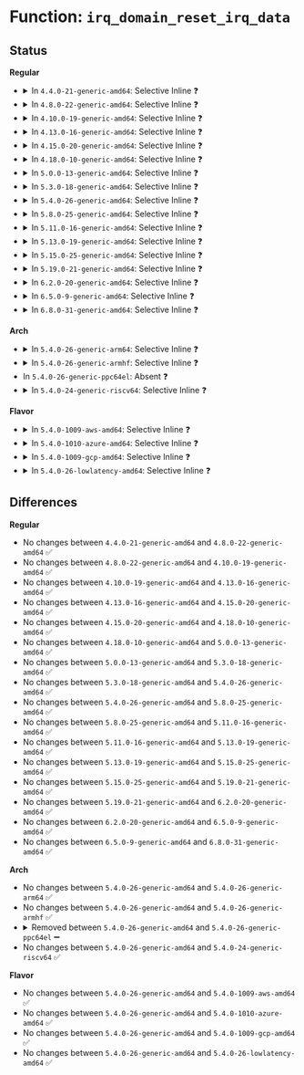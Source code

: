 # Function: <code>irq_domain_reset_irq_data</code>

## Status
<b>Regular</b>
<ul>
<li>
<details>
<summary>In <code>4.4.0-21-generic-amd64</code>: Selective Inline ❓</summary>

```c
void irq_domain_reset_irq_data(struct irq_data * irq_data)
```

```json
{
  "name": "irq_domain_reset_irq_data",
  "collision_type": "Unique Global",
  "inline_type": "Selective",
  "funcs": [
    {
      "addr": 18446744071579766784,
      "name": "irq_domain_reset_irq_data",
      "external": true,
      "loc": "kernel/irq/irqdomain.c:1069",
      "file": "kernel/irq/irqdomain.c",
      "inline": "not declared, inlined",
      "caller_inline": [
        "kernel/irq/irqdomain.c:irq_domain_free_irqs_common"
      ],
      "caller_func": [
        "arch/x86/kernel/apic/vector.c:x86_vector_free_irqs",
        "drivers/iommu/intel_irq_remapping.c:intel_free_irq_resources"
      ]
    }
  ],
  "symbols": [
    {
      "addr": 18446744071579766784,
      "name": "irq_domain_reset_irq_data",
      "section": ".text",
      "bind": "STB_GLOBAL",
      "size": 35
    }
  ]
}
```
</details>
</li>
<li>
<details>
<summary>In <code>4.8.0-22-generic-amd64</code>: Selective Inline ❓</summary>

```c
void irq_domain_reset_irq_data(struct irq_data * irq_data)
```

```json
{
  "name": "irq_domain_reset_irq_data",
  "collision_type": "Unique Global",
  "inline_type": "Selective",
  "funcs": [
    {
      "addr": 18446744071579788078,
      "name": "irq_domain_reset_irq_data",
      "external": true,
      "loc": "kernel/irq/irqdomain.c:1119",
      "file": "kernel/irq/irqdomain.c",
      "inline": "not declared, inlined",
      "caller_inline": [
        "kernel/irq/irqdomain.c:irq_domain_free_irqs_common"
      ],
      "caller_func": [
        "arch/x86/kernel/apic/vector.c:x86_vector_free_irqs",
        "drivers/iommu/intel_irq_remapping.c:intel_free_irq_resources"
      ]
    }
  ],
  "symbols": [
    {
      "addr": 18446744071579785744,
      "name": "irq_domain_reset_irq_data",
      "section": ".text",
      "bind": "STB_GLOBAL",
      "size": 35
    }
  ]
}
```
</details>
</li>
<li>
<details>
<summary>In <code>4.10.0-19-generic-amd64</code>: Selective Inline ❓</summary>

```c
void irq_domain_reset_irq_data(struct irq_data * irq_data)
```

```json
{
  "name": "irq_domain_reset_irq_data",
  "collision_type": "Unique Global",
  "inline_type": "Selective",
  "funcs": [
    {
      "addr": 18446744071579815198,
      "name": "irq_domain_reset_irq_data",
      "external": true,
      "loc": "kernel/irq/irqdomain.c:1145",
      "file": "kernel/irq/irqdomain.c",
      "inline": "not declared, inlined",
      "caller_inline": [
        "kernel/irq/irqdomain.c:irq_domain_free_irqs_common"
      ],
      "caller_func": [
        "arch/x86/kernel/apic/vector.c:x86_vector_free_irqs",
        "drivers/iommu/intel_irq_remapping.c:intel_free_irq_resources"
      ]
    }
  ],
  "symbols": [
    {
      "addr": 18446744071579812576,
      "name": "irq_domain_reset_irq_data",
      "section": ".text",
      "bind": "STB_GLOBAL",
      "size": 35
    }
  ]
}
```
</details>
</li>
<li>
<details>
<summary>In <code>4.13.0-16-generic-amd64</code>: Selective Inline ❓</summary>

```c
void irq_domain_reset_irq_data(struct irq_data * irq_data)
```

```json
{
  "name": "irq_domain_reset_irq_data",
  "collision_type": "Unique Global",
  "inline_type": "Selective",
  "funcs": [
    {
      "addr": 18446744071579812089,
      "name": "irq_domain_reset_irq_data",
      "external": true,
      "loc": "kernel/irq/irqdomain.c:1314",
      "file": "kernel/irq/irqdomain.c",
      "inline": "not declared, inlined",
      "caller_inline": [
        "kernel/irq/irqdomain.c:irq_domain_free_irqs_common"
      ],
      "caller_func": [
        "arch/x86/kernel/apic/vector.c:x86_vector_free_irqs",
        "drivers/iommu/intel_irq_remapping.c:intel_free_irq_resources"
      ]
    }
  ],
  "symbols": [
    {
      "addr": 18446744071579810800,
      "name": "irq_domain_reset_irq_data",
      "section": ".text",
      "bind": "STB_GLOBAL",
      "size": 35
    }
  ]
}
```
</details>
</li>
<li>
<details>
<summary>In <code>4.15.0-20-generic-amd64</code>: Selective Inline ❓</summary>

```c
void irq_domain_reset_irq_data(struct irq_data * irq_data)
```

```json
{
  "name": "irq_domain_reset_irq_data",
  "collision_type": "Unique Global",
  "inline_type": "Selective",
  "funcs": [
    {
      "addr": 18446744071579846105,
      "name": "irq_domain_reset_irq_data",
      "external": true,
      "loc": "kernel/irq/irqdomain.c:1314",
      "file": "kernel/irq/irqdomain.c",
      "inline": "not declared, inlined",
      "caller_inline": [
        "kernel/irq/irqdomain.c:irq_domain_free_irqs_common"
      ],
      "caller_func": [
        "arch/x86/kernel/apic/vector.c:x86_vector_free_irqs",
        "drivers/iommu/intel_irq_remapping.c:intel_free_irq_resources"
      ]
    }
  ],
  "symbols": [
    {
      "addr": 18446744071579844960,
      "name": "irq_domain_reset_irq_data",
      "section": ".text",
      "bind": "STB_GLOBAL",
      "size": 35
    }
  ]
}
```
</details>
</li>
<li>
<details>
<summary>In <code>4.18.0-10-generic-amd64</code>: Selective Inline ❓</summary>

```c
void irq_domain_reset_irq_data(struct irq_data * irq_data)
```

```json
{
  "name": "irq_domain_reset_irq_data",
  "collision_type": "Unique Global",
  "inline_type": "Selective",
  "funcs": [
    {
      "addr": 18446744071579879950,
      "name": "irq_domain_reset_irq_data",
      "external": true,
      "loc": "kernel/irq/irqdomain.c:1198",
      "file": "kernel/irq/irqdomain.c",
      "inline": "not declared, inlined",
      "caller_inline": [
        "kernel/irq/irqdomain.c:irq_domain_free_irqs_common"
      ],
      "caller_func": [
        "arch/x86/kernel/apic/vector.c:x86_vector_free_irqs",
        "drivers/iommu/intel_irq_remapping.c:intel_free_irq_resources"
      ]
    }
  ],
  "symbols": [
    {
      "addr": 18446744071579878880,
      "name": "irq_domain_reset_irq_data",
      "section": ".text",
      "bind": "STB_GLOBAL",
      "size": 35
    }
  ]
}
```
</details>
</li>
<li>
<details>
<summary>In <code>5.0.0-13-generic-amd64</code>: Selective Inline ❓</summary>

```c
void irq_domain_reset_irq_data(struct irq_data * irq_data)
```

```json
{
  "name": "irq_domain_reset_irq_data",
  "collision_type": "Unique Global",
  "inline_type": "Selective",
  "funcs": [
    {
      "addr": 18446744071579927230,
      "name": "irq_domain_reset_irq_data",
      "external": true,
      "loc": "kernel/irq/irqdomain.c:1198",
      "file": "kernel/irq/irqdomain.c",
      "inline": "not declared, inlined",
      "caller_inline": [
        "kernel/irq/irqdomain.c:irq_domain_free_irqs_common"
      ],
      "caller_func": [
        "arch/x86/kernel/apic/vector.c:x86_vector_free_irqs",
        "drivers/iommu/intel_irq_remapping.c:intel_free_irq_resources"
      ]
    }
  ],
  "symbols": [
    {
      "addr": 18446744071579925936,
      "name": "irq_domain_reset_irq_data",
      "section": ".text",
      "bind": "STB_GLOBAL",
      "size": 35
    }
  ]
}
```
</details>
</li>
<li>
<details>
<summary>In <code>5.3.0-18-generic-amd64</code>: Selective Inline ❓</summary>

```c
void irq_domain_reset_irq_data(struct irq_data * irq_data)
```

```json
{
  "name": "irq_domain_reset_irq_data",
  "collision_type": "Unique Global",
  "inline_type": "Selective",
  "funcs": [
    {
      "addr": 18446744071579965651,
      "name": "irq_domain_reset_irq_data",
      "external": true,
      "loc": "kernel/irq/irqdomain.c:1235",
      "file": "kernel/irq/irqdomain.c",
      "inline": "not declared, inlined",
      "caller_inline": [
        "kernel/irq/irqdomain.c:irq_domain_free_irqs_common"
      ],
      "caller_func": [
        "arch/x86/kernel/apic/vector.c:x86_vector_free_irqs",
        "drivers/iommu/intel_irq_remapping.c:intel_free_irq_resources"
      ]
    }
  ],
  "symbols": [
    {
      "addr": 18446744071579964128,
      "name": "irq_domain_reset_irq_data",
      "section": ".text",
      "bind": "STB_GLOBAL",
      "size": 35
    }
  ]
}
```
</details>
</li>
<li>
<details>
<summary>In <code>5.4.0-26-generic-amd64</code>: Selective Inline ❓</summary>

```c
void irq_domain_reset_irq_data(struct irq_data * irq_data)
```

```json
{
  "name": "irq_domain_reset_irq_data",
  "collision_type": "Unique Global",
  "inline_type": "Selective",
  "funcs": [
    {
      "addr": 18446744071580015427,
      "name": "irq_domain_reset_irq_data",
      "external": true,
      "loc": "kernel/irq/irqdomain.c:1237",
      "file": "kernel/irq/irqdomain.c",
      "inline": "not declared, inlined",
      "caller_inline": [
        "kernel/irq/irqdomain.c:irq_domain_free_irqs_common"
      ],
      "caller_func": [
        "arch/x86/kernel/apic/vector.c:x86_vector_free_irqs",
        "drivers/iommu/intel_irq_remapping.c:intel_free_irq_resources"
      ]
    }
  ],
  "symbols": [
    {
      "addr": 18446744071580013888,
      "name": "irq_domain_reset_irq_data",
      "section": ".text",
      "bind": "STB_GLOBAL",
      "size": 35
    }
  ]
}
```
</details>
</li>
<li>
<details>
<summary>In <code>5.8.0-25-generic-amd64</code>: Selective Inline ❓</summary>

```c
void irq_domain_reset_irq_data(struct irq_data * irq_data)
```

```json
{
  "name": "irq_domain_reset_irq_data",
  "collision_type": "Unique Global",
  "inline_type": "Selective",
  "funcs": [
    {
      "addr": 18446744071580067699,
      "name": "irq_domain_reset_irq_data",
      "external": true,
      "loc": "kernel/irq/irqdomain.c:1039",
      "file": "kernel/irq/irqdomain.c",
      "inline": "not declared, inlined",
      "caller_inline": [
        "kernel/irq/irqdomain.c:irq_domain_free_irqs_common"
      ],
      "caller_func": [
        "arch/x86/kernel/apic/vector.c:x86_vector_free_irqs",
        "drivers/iommu/intel/irq_remapping.c:intel_free_irq_resources"
      ]
    }
  ],
  "symbols": [
    {
      "addr": 18446744071580063856,
      "name": "irq_domain_reset_irq_data",
      "section": ".text",
      "bind": "STB_GLOBAL",
      "size": 35
    }
  ]
}
```
</details>
</li>
<li>
<details>
<summary>In <code>5.11.0-16-generic-amd64</code>: Selective Inline ❓</summary>

```c
void irq_domain_reset_irq_data(struct irq_data * irq_data)
```

```json
{
  "name": "irq_domain_reset_irq_data",
  "collision_type": "Unique Global",
  "inline_type": "Selective",
  "funcs": [
    {
      "addr": 18446744071580050211,
      "name": "irq_domain_reset_irq_data",
      "external": true,
      "loc": "kernel/irq/irqdomain.c:1063",
      "file": "kernel/irq/irqdomain.c",
      "inline": "not declared, inlined",
      "caller_inline": [
        "kernel/irq/irqdomain.c:irq_domain_free_irqs_common"
      ],
      "caller_func": [
        "arch/x86/kernel/apic/vector.c:x86_vector_free_irqs",
        "drivers/iommu/intel/irq_remapping.c:intel_free_irq_resources"
      ]
    }
  ],
  "symbols": [
    {
      "addr": 18446744071580045648,
      "name": "irq_domain_reset_irq_data",
      "section": ".text",
      "bind": "STB_GLOBAL",
      "size": 35
    }
  ]
}
```
</details>
</li>
<li>
<details>
<summary>In <code>5.13.0-19-generic-amd64</code>: Selective Inline ❓</summary>

```c
void irq_domain_reset_irq_data(struct irq_data * irq_data)
```

```json
{
  "name": "irq_domain_reset_irq_data",
  "collision_type": "Unique Global",
  "inline_type": "Selective",
  "funcs": [
    {
      "addr": 18446744071580050243,
      "name": "irq_domain_reset_irq_data",
      "external": true,
      "loc": "kernel/irq/irqdomain.c:1030",
      "file": "kernel/irq/irqdomain.c",
      "inline": "not declared, inlined",
      "caller_inline": [
        "kernel/irq/irqdomain.c:irq_domain_free_irqs_common"
      ],
      "caller_func": [
        "arch/x86/kernel/apic/vector.c:x86_vector_free_irqs",
        "drivers/iommu/intel/irq_remapping.c:intel_free_irq_resources"
      ]
    }
  ],
  "symbols": [
    {
      "addr": 18446744071580046512,
      "name": "irq_domain_reset_irq_data",
      "section": ".text",
      "bind": "STB_GLOBAL",
      "size": 35
    }
  ]
}
```
</details>
</li>
<li>
<details>
<summary>In <code>5.15.0-25-generic-amd64</code>: Selective Inline ❓</summary>

```c
void irq_domain_reset_irq_data(struct irq_data * irq_data)
```

```json
{
  "name": "irq_domain_reset_irq_data",
  "collision_type": "Unique Global",
  "inline_type": "Selective",
  "funcs": [
    {
      "addr": 18446744071580182067,
      "name": "irq_domain_reset_irq_data",
      "external": true,
      "loc": "kernel/irq/irqdomain.c:1069",
      "file": "kernel/irq/irqdomain.c",
      "inline": "not declared, inlined",
      "caller_inline": [
        "kernel/irq/irqdomain.c:irq_domain_free_irqs_common"
      ],
      "caller_func": [
        "arch/x86/kernel/apic/vector.c:x86_vector_free_irqs",
        "drivers/iommu/intel/irq_remapping.c:intel_free_irq_resources"
      ]
    }
  ],
  "symbols": [
    {
      "addr": 18446744071580179312,
      "name": "irq_domain_reset_irq_data",
      "section": ".text",
      "bind": "STB_GLOBAL",
      "size": 35
    }
  ]
}
```
</details>
</li>
<li>
<details>
<summary>In <code>5.19.0-21-generic-amd64</code>: Selective Inline ❓</summary>

```c
void irq_domain_reset_irq_data(struct irq_data * irq_data)
```

```json
{
  "name": "irq_domain_reset_irq_data",
  "collision_type": "Unique Global",
  "inline_type": "Selective",
  "funcs": [
    {
      "addr": 18446744071580330323,
      "name": "irq_domain_reset_irq_data",
      "external": true,
      "loc": "kernel/irq/irqdomain.c:1071",
      "file": "kernel/irq/irqdomain.c",
      "inline": "not declared, inlined",
      "caller_inline": [
        "kernel/irq/irqdomain.c:irq_domain_free_irqs_common"
      ],
      "caller_func": [
        "arch/x86/kernel/apic/vector.c:x86_vector_free_irqs",
        "kernel/irq/irq_sim.c:irq_sim_domain_unmap",
        "drivers/iommu/intel/irq_remapping.c:intel_free_irq_resources"
      ]
    }
  ],
  "symbols": [
    {
      "addr": 18446744071580327152,
      "name": "irq_domain_reset_irq_data",
      "section": ".text",
      "bind": "STB_GLOBAL",
      "size": 41
    }
  ]
}
```
</details>
</li>
<li>
<details>
<summary>In <code>6.2.0-20-generic-amd64</code>: Selective Inline ❓</summary>

```c
void irq_domain_reset_irq_data(struct irq_data * irq_data)
```

```json
{
  "name": "irq_domain_reset_irq_data",
  "collision_type": "Unique Global",
  "inline_type": "Selective",
  "funcs": [
    {
      "addr": 18446744071580546387,
      "name": "irq_domain_reset_irq_data",
      "external": true,
      "loc": "kernel/irq/irqdomain.c:1128",
      "file": "kernel/irq/irqdomain.c",
      "inline": "not declared, inlined",
      "caller_inline": [
        "kernel/irq/irqdomain.c:irq_domain_free_irqs_common"
      ],
      "caller_func": [
        "arch/x86/kernel/apic/vector.c:x86_vector_free_irqs",
        "kernel/irq/irq_sim.c:irq_sim_domain_unmap",
        "drivers/iommu/intel/irq_remapping.c:intel_free_irq_resources"
      ]
    }
  ],
  "symbols": [
    {
      "addr": 18446744071580542672,
      "name": "irq_domain_reset_irq_data",
      "section": ".text",
      "bind": "STB_GLOBAL",
      "size": 41
    }
  ]
}
```
</details>
</li>
<li>
<details>
<summary>In <code>6.5.0-9-generic-amd64</code>: Selective Inline ❓</summary>

```c
void irq_domain_reset_irq_data(struct irq_data * irq_data)
```

```json
{
  "name": "irq_domain_reset_irq_data",
  "collision_type": "Unique Global",
  "inline_type": "Selective",
  "funcs": [
    {
      "addr": 18446744071580621411,
      "name": "irq_domain_reset_irq_data",
      "external": true,
      "loc": "kernel/irq/irqdomain.c:1109",
      "file": "kernel/irq/irqdomain.c",
      "inline": "not declared, inlined",
      "caller_inline": [
        "kernel/irq/irqdomain.c:irq_domain_free_irqs_common"
      ],
      "caller_func": [
        "arch/x86/kernel/apic/vector.c:x86_vector_free_irqs",
        "kernel/irq/irq_sim.c:irq_sim_domain_unmap",
        "drivers/iommu/intel/irq_remapping.c:intel_free_irq_resources"
      ]
    }
  ],
  "symbols": [
    {
      "addr": 18446744071580616160,
      "name": "irq_domain_reset_irq_data",
      "section": ".text",
      "bind": "STB_GLOBAL",
      "size": 41
    }
  ]
}
```
</details>
</li>
<li>
<details>
<summary>In <code>6.8.0-31-generic-amd64</code>: Selective Inline ❓</summary>

```c
void irq_domain_reset_irq_data(struct irq_data * irq_data)
```

```json
{
  "name": "irq_domain_reset_irq_data",
  "collision_type": "Unique Global",
  "inline_type": "Selective",
  "funcs": [
    {
      "addr": 18446744071580686355,
      "name": "irq_domain_reset_irq_data",
      "external": true,
      "loc": "kernel/irq/irqdomain.c:1109",
      "file": "kernel/irq/irqdomain.c",
      "inline": "not declared, inlined",
      "caller_inline": [
        "kernel/irq/irqdomain.c:irq_domain_free_irqs_common"
      ],
      "caller_func": [
        "arch/x86/kernel/apic/vector.c:x86_vector_free_irqs",
        "kernel/irq/irq_sim.c:irq_sim_domain_unmap",
        "drivers/iommu/intel/irq_remapping.c:intel_free_irq_resources"
      ]
    }
  ],
  "symbols": [
    {
      "addr": 18446744071580681056,
      "name": "irq_domain_reset_irq_data",
      "section": ".text",
      "bind": "STB_GLOBAL",
      "size": 41
    }
  ]
}
```
</details>
</li>
</ul>
<b>Arch</b>
<ul>
<li>
<details>
<summary>In <code>5.4.0-26-generic-arm64</code>: Selective Inline ❓</summary>

```c
void irq_domain_reset_irq_data(struct irq_data * irq_data)
```

```json
{
  "name": "irq_domain_reset_irq_data",
  "collision_type": "Unique Global",
  "inline_type": "Selective",
  "funcs": [
    {
      "addr": 18446603336491217132,
      "name": "irq_domain_reset_irq_data",
      "external": true,
      "loc": "kernel/irq/irqdomain.c:1237",
      "file": "kernel/irq/irqdomain.c",
      "inline": "not declared, inlined",
      "caller_inline": [
        "kernel/irq/irqdomain.c:irq_domain_free_irqs_common"
      ],
      "caller_func": [
        "drivers/irqchip/irq-gic-v3.c:gic_irq_domain_free",
        "drivers/irqchip/irq-gic-v3-its.c:its_vpe_irq_domain_free",
        "drivers/irqchip/irq-gic-v3-its.c:its_irq_domain_free",
        "drivers/irqchip/irq-mvebu-sei.c:mvebu_sei_domain_free",
        "drivers/irqchip/qcom-irq-combiner.c:combiner_irq_unmap",
        "drivers/irqchip/irq-ti-sci-intr.c:ti_sci_intr_irq_domain_free",
        "drivers/irqchip/irq-ti-sci-inta.c:ti_sci_inta_irq_domain_free"
      ]
    }
  ],
  "symbols": [
    {
      "addr": 18446603336491214856,
      "name": "irq_domain_reset_irq_data",
      "section": ".text",
      "bind": "STB_GLOBAL",
      "size": 56
    }
  ]
}
```
</details>
</li>
<li>
<details>
<summary>In <code>5.4.0-26-generic-armhf</code>: Selective Inline ❓</summary>

```c
void irq_domain_reset_irq_data(struct irq_data * irq_data)
```

```json
{
  "name": "irq_domain_reset_irq_data",
  "collision_type": "Unique Global",
  "inline_type": "Selective",
  "funcs": [
    {
      "addr": 3225232452,
      "name": "irq_domain_reset_irq_data",
      "external": true,
      "loc": "kernel/irq/irqdomain.c:1237",
      "file": "kernel/irq/irqdomain.c",
      "inline": "not declared, inlined",
      "caller_inline": [
        "kernel/irq/irqdomain.c:irq_domain_free_irqs_common"
      ],
      "caller_func": [
        "drivers/irqchip/irq-gic-v3.c:gic_irq_domain_free",
        "drivers/irqchip/irq-gic-v3-its.c:its_vpe_irq_domain_free",
        "drivers/irqchip/irq-gic-v3-its.c:its_irq_domain_free",
        "drivers/irqchip/irq-crossbar.c:crossbar_domain_free"
      ]
    }
  ],
  "symbols": [
    {
      "addr": 3225230380,
      "name": "irq_domain_reset_irq_data",
      "section": ".text",
      "bind": "STB_GLOBAL",
      "size": 48
    }
  ]
}
```
</details>
</li>
<li>
In <code>5.4.0-26-generic-ppc64el</code>: Absent ❓
</li>
<li>
<details>
<summary>In <code>5.4.0-24-generic-riscv64</code>: Selective Inline ❓</summary>

```c
void irq_domain_reset_irq_data(struct irq_data * irq_data)
```

```json
{
  "name": "irq_domain_reset_irq_data",
  "collision_type": "Unique Global",
  "inline_type": "Selective",
  "funcs": [
    {
      "addr": 18446743936271754472,
      "name": "irq_domain_reset_irq_data",
      "external": true,
      "loc": "kernel/irq/irqdomain.c:1237",
      "file": "kernel/irq/irqdomain.c",
      "inline": "not declared, inlined",
      "caller_inline": [
        "kernel/irq/irqdomain.c:irq_domain_free_irqs_common"
      ],
      "caller_func": []
    }
  ],
  "symbols": [
    {
      "addr": 18446743936271752616,
      "name": "irq_domain_reset_irq_data",
      "section": ".text",
      "bind": "STB_GLOBAL",
      "size": 50
    }
  ]
}
```
</details>
</li>
</ul>
<b>Flavor</b>
<ul>
<li>
<details>
<summary>In <code>5.4.0-1009-aws-amd64</code>: Selective Inline ❓</summary>

```c
void irq_domain_reset_irq_data(struct irq_data * irq_data)
```

```json
{
  "name": "irq_domain_reset_irq_data",
  "collision_type": "Unique Global",
  "inline_type": "Selective",
  "funcs": [
    {
      "addr": 18446744071579984163,
      "name": "irq_domain_reset_irq_data",
      "external": true,
      "loc": "kernel/irq/irqdomain.c:1237",
      "file": "kernel/irq/irqdomain.c",
      "inline": "not declared, inlined",
      "caller_inline": [
        "kernel/irq/irqdomain.c:irq_domain_free_irqs_common"
      ],
      "caller_func": [
        "arch/x86/kernel/apic/vector.c:x86_vector_free_irqs",
        "drivers/iommu/intel_irq_remapping.c:intel_free_irq_resources"
      ]
    }
  ],
  "symbols": [
    {
      "addr": 18446744071579982624,
      "name": "irq_domain_reset_irq_data",
      "section": ".text",
      "bind": "STB_GLOBAL",
      "size": 35
    }
  ]
}
```
</details>
</li>
<li>
<details>
<summary>In <code>5.4.0-1010-azure-amd64</code>: Selective Inline ❓</summary>

```c
void irq_domain_reset_irq_data(struct irq_data * irq_data)
```

```json
{
  "name": "irq_domain_reset_irq_data",
  "collision_type": "Unique Global",
  "inline_type": "Selective",
  "funcs": [
    {
      "addr": 18446744071579921939,
      "name": "irq_domain_reset_irq_data",
      "external": true,
      "loc": "kernel/irq/irqdomain.c:1237",
      "file": "kernel/irq/irqdomain.c",
      "inline": "not declared, inlined",
      "caller_inline": [
        "kernel/irq/irqdomain.c:irq_domain_free_irqs_common"
      ],
      "caller_func": [
        "arch/x86/kernel/apic/vector.c:x86_vector_free_irqs",
        "drivers/iommu/intel_irq_remapping.c:intel_free_irq_resources"
      ]
    }
  ],
  "symbols": [
    {
      "addr": 18446744071579920400,
      "name": "irq_domain_reset_irq_data",
      "section": ".text",
      "bind": "STB_GLOBAL",
      "size": 35
    }
  ]
}
```
</details>
</li>
<li>
<details>
<summary>In <code>5.4.0-1009-gcp-amd64</code>: Selective Inline ❓</summary>

```c
void irq_domain_reset_irq_data(struct irq_data * irq_data)
```

```json
{
  "name": "irq_domain_reset_irq_data",
  "collision_type": "Unique Global",
  "inline_type": "Selective",
  "funcs": [
    {
      "addr": 18446744071579975699,
      "name": "irq_domain_reset_irq_data",
      "external": true,
      "loc": "kernel/irq/irqdomain.c:1237",
      "file": "kernel/irq/irqdomain.c",
      "inline": "not declared, inlined",
      "caller_inline": [
        "kernel/irq/irqdomain.c:irq_domain_free_irqs_common"
      ],
      "caller_func": [
        "arch/x86/kernel/apic/vector.c:x86_vector_free_irqs",
        "drivers/iommu/intel_irq_remapping.c:intel_free_irq_resources"
      ]
    }
  ],
  "symbols": [
    {
      "addr": 18446744071579974160,
      "name": "irq_domain_reset_irq_data",
      "section": ".text",
      "bind": "STB_GLOBAL",
      "size": 35
    }
  ]
}
```
</details>
</li>
<li>
<details>
<summary>In <code>5.4.0-26-lowlatency-amd64</code>: Selective Inline ❓</summary>

```c
void irq_domain_reset_irq_data(struct irq_data * irq_data)
```

```json
{
  "name": "irq_domain_reset_irq_data",
  "collision_type": "Unique Global",
  "inline_type": "Selective",
  "funcs": [
    {
      "addr": 18446744071580022323,
      "name": "irq_domain_reset_irq_data",
      "external": true,
      "loc": "kernel/irq/irqdomain.c:1237",
      "file": "kernel/irq/irqdomain.c",
      "inline": "not declared, inlined",
      "caller_inline": [
        "kernel/irq/irqdomain.c:irq_domain_free_irqs_common"
      ],
      "caller_func": [
        "arch/x86/kernel/apic/vector.c:x86_vector_free_irqs",
        "drivers/iommu/intel_irq_remapping.c:intel_free_irq_resources"
      ]
    }
  ],
  "symbols": [
    {
      "addr": 18446744071580020784,
      "name": "irq_domain_reset_irq_data",
      "section": ".text",
      "bind": "STB_GLOBAL",
      "size": 35
    }
  ]
}
```
</details>
</li>
</ul>

## Differences
<b>Regular</b>
<ul>
<li>
No changes between <code>4.4.0-21-generic-amd64</code> and <code>4.8.0-22-generic-amd64</code> ✅
</li>
<li>
No changes between <code>4.8.0-22-generic-amd64</code> and <code>4.10.0-19-generic-amd64</code> ✅
</li>
<li>
No changes between <code>4.10.0-19-generic-amd64</code> and <code>4.13.0-16-generic-amd64</code> ✅
</li>
<li>
No changes between <code>4.13.0-16-generic-amd64</code> and <code>4.15.0-20-generic-amd64</code> ✅
</li>
<li>
No changes between <code>4.15.0-20-generic-amd64</code> and <code>4.18.0-10-generic-amd64</code> ✅
</li>
<li>
No changes between <code>4.18.0-10-generic-amd64</code> and <code>5.0.0-13-generic-amd64</code> ✅
</li>
<li>
No changes between <code>5.0.0-13-generic-amd64</code> and <code>5.3.0-18-generic-amd64</code> ✅
</li>
<li>
No changes between <code>5.3.0-18-generic-amd64</code> and <code>5.4.0-26-generic-amd64</code> ✅
</li>
<li>
No changes between <code>5.4.0-26-generic-amd64</code> and <code>5.8.0-25-generic-amd64</code> ✅
</li>
<li>
No changes between <code>5.8.0-25-generic-amd64</code> and <code>5.11.0-16-generic-amd64</code> ✅
</li>
<li>
No changes between <code>5.11.0-16-generic-amd64</code> and <code>5.13.0-19-generic-amd64</code> ✅
</li>
<li>
No changes between <code>5.13.0-19-generic-amd64</code> and <code>5.15.0-25-generic-amd64</code> ✅
</li>
<li>
No changes between <code>5.15.0-25-generic-amd64</code> and <code>5.19.0-21-generic-amd64</code> ✅
</li>
<li>
No changes between <code>5.19.0-21-generic-amd64</code> and <code>6.2.0-20-generic-amd64</code> ✅
</li>
<li>
No changes between <code>6.2.0-20-generic-amd64</code> and <code>6.5.0-9-generic-amd64</code> ✅
</li>
<li>
No changes between <code>6.5.0-9-generic-amd64</code> and <code>6.8.0-31-generic-amd64</code> ✅
</li>
</ul>
<b>Arch</b>
<ul>
<li>
No changes between <code>5.4.0-26-generic-amd64</code> and <code>5.4.0-26-generic-arm64</code> ✅
</li>
<li>
No changes between <code>5.4.0-26-generic-amd64</code> and <code>5.4.0-26-generic-armhf</code> ✅
</li>
<li>
<details>
<summary>Removed between <code>5.4.0-26-generic-amd64</code> and <code>5.4.0-26-generic-ppc64el</code> ➖</summary>

```c
void irq_domain_reset_irq_data(struct irq_data * irq_data)
```
</details>
</li>
<li>
No changes between <code>5.4.0-26-generic-amd64</code> and <code>5.4.0-24-generic-riscv64</code> ✅
</li>
</ul>
<b>Flavor</b>
<ul>
<li>
No changes between <code>5.4.0-26-generic-amd64</code> and <code>5.4.0-1009-aws-amd64</code> ✅
</li>
<li>
No changes between <code>5.4.0-26-generic-amd64</code> and <code>5.4.0-1010-azure-amd64</code> ✅
</li>
<li>
No changes between <code>5.4.0-26-generic-amd64</code> and <code>5.4.0-1009-gcp-amd64</code> ✅
</li>
<li>
No changes between <code>5.4.0-26-generic-amd64</code> and <code>5.4.0-26-lowlatency-amd64</code> ✅
</li>
</ul>
